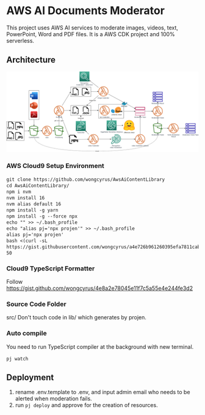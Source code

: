 # AWS AI Documents Moderator
This project uses AWS AI services to moderate images, videos, text, PowerPoint, Word and PDF files.
It is a AWS CDK project and 100% serverless.

## Architecture
![Architecture](./images/Architecture.png)

### AWS Cloud9 Setup Environment
```
git clone https://github.com/wongcyrus/AwsAiContentLibrary
cd AwsAiContentLibrary/  
npm i nvm  
nvm install 16
nvm alias default 16
npm install -g yarn  
npm install -g --force npx  
echo "" >> ~/.bash_profile   
echo "alias pj='npx projen'" >> ~/.bash_profile
alias pj='npx projen'
bash <(curl -sL https://gist.githubusercontent.com/wongcyrus/a4e726b961260395efa7811cab0b4516/raw/490162cebcaa44210bb2eab0e6883e57fd880a27/resize.sh) 50
```
### Cloud9 TypeScript Formatter
Follow
https://gist.github.com/wongcyrus/4e8a2e78045e11f7c5a55e4e244fe3d2
### Source Code Folder
src/
Don't touch code in lib/ which generates by projen.
### Auto compile
You need to run TypeScript compiler at the background with new terminal.
```
pj watch
```

## Deployment
1. rename .env.template to .env, and input admin email who needs to be alerted when moderation fails.
2. run  ```pj deploy``` and approve for the creation of resources.
